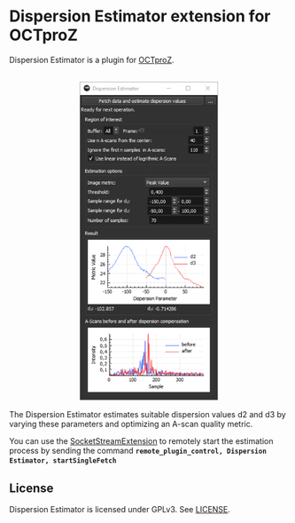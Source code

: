 # Dispersion Estimator extension for OCTproZ
Dispersion Estimator is a plugin for [OCTproZ](https://github.com/spectralcode/OCTproZ).<br><br>

<p align="center">
	<img src="images/dispersion_estimator_screenshot.png" width="250">
</p>

The Dispersion Estimator estimates suitable dispersion values d2 and d3 by varying these parameters and optimizing an A-scan quality metric.

You can use the [SocketStreamExtension](https://github.com/spectralcode/SocketStreamExtension) to remotely start the estimation process by sending the command **`remote_plugin_control, Dispersion Estimator, startSingleFetch`**

## License
Dispersion Estimator is licensed under GPLv3. See [LICENSE](LICENSE).
